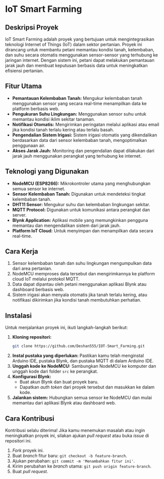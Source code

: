 # IoT Smart Farming

## Deskripsi Proyek
IoT Smart Farming adalah proyek yang bertujuan untuk mengintegrasikan teknologi Internet of Things (IoT) dalam sektor pertanian. Proyek ini dirancang untuk membantu petani memantau kondisi tanah, kelembaban, dan suhu secara otomatis menggunakan sensor-sensor yang terhubung ke jaringan internet. Dengan sistem ini, petani dapat melakukan pemantauan jarak jauh dan membuat keputusan berbasis data untuk meningkatkan efisiensi pertanian.

## Fitur Utama
- **Pemantauan Kelembaban Tanah:** Mengukur kelembaban tanah menggunakan sensor yang secara real-time menampilkan data ke platform berbasis web.
- **Pengukuran Suhu Lingkungan:** Menggunakan sensor suhu untuk memantau kondisi iklim sekitar tanaman.
- **Notifikasi Otomatis:** Mengirimkan peringatan melalui aplikasi atau email jika kondisi tanah terlalu kering atau terlalu basah.
- **Pengendalian Sistem Irigasi:** Sistem irigasi otomatis yang dikendalikan berdasarkan data dari sensor kelembaban tanah, mengoptimalkan penggunaan air.
- **Akses Jarak Jauh:** Monitoring dan pengendalian dapat dilakukan dari jarak jauh menggunakan perangkat yang terhubung ke internet.

## Teknologi yang Digunakan
- **NodeMCU (ESP8266):** Mikrokontroler utama yang menghubungkan semua sensor ke internet.
- **Sensor Kelembaban Tanah:** Digunakan untuk mendeteksi tingkat kelembaban tanah.
- **DHT11 Sensor:** Mengukur suhu dan kelembaban lingkungan sekitar.
- **MQTT Protocol:** Digunakan untuk komunikasi antara perangkat dan server.
- **Blynk Application:** Aplikasi mobile yang memungkinkan pengguna memantau dan mengendalikan sistem dari jarak jauh.
- **Platform IoT Cloud:** Untuk menyimpan dan menampilkan data secara real-time.

## Cara Kerja
1. Sensor kelembaban tanah dan suhu lingkungan mengumpulkan data dari area pertanian.
2. NodeMCU memproses data tersebut dan mengirimkannya ke platform cloud IoT melalui protokol MQTT.
3. Data dapat dipantau oleh petani menggunakan aplikasi Blynk atau dashboard berbasis web.
4. Sistem irigasi akan menyala otomatis jika tanah terlalu kering, atau notifikasi dikirimkan jika kondisi tanah membutuhkan perhatian.
   
## Instalasi
Untuk menjalankan proyek ini, ikuti langkah-langkah berikut:
1. **Kloning repositori:**
    ```bash
    git clone https://github.com/Deshan555/IOT-Smart_Farming.git
    ```
2. **Instal pustaka yang diperlukan:**
   Pastikan kamu telah menginstal Arduino IDE, pustaka Blynk, dan pustaka MQTT di dalam Arduino IDE.  
3. **Unggah kode ke NodeMCU:**
   Sambungkan NodeMCU ke komputer dan unggah kode dari folder `src` ke perangkat.
4. **Konfigurasi Blynk:**
   - Buat akun Blynk dan buat proyek baru.
   - Dapatkan *auth token* dari proyek tersebut dan masukkan ke dalam kode.
5. **Jalankan sistem:**
   Hubungkan semua sensor ke NodeMCU dan mulai memantau dari aplikasi Blynk atau dashboard web.

## Cara Kontribusi
Kontribusi selalu diterima! Jika kamu menemukan masalah atau ingin meningkatkan proyek ini, silakan ajukan *pull request* atau buka *issue* di repositori ini.

1. *Fork* proyek ini.
2. Buat *branch* fitur baru: `git checkout -b feature-branch`.
3. Ajukan perubahan: `git commit -m 'Menambahkan fitur ini'`.
4. Kirim perubahan ke *branch* utama: `git push origin feature-branch`.
5. Buat *pull request*.
